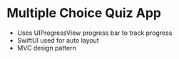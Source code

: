# Multiple Choice Quiz App
- Uses UIProgressView progress bar to track progress
- SwiftUI used for auto layout
- MVC design pattern

